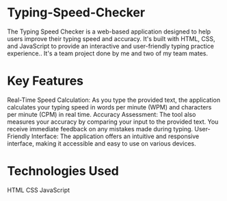 # Typing-Speed-Checker
The Typing Speed Checker is a web-based application designed to help users improve their typing speed and accuracy. It's built with HTML, CSS, and JavaScript to provide an interactive and user-friendly typing practice experience.. It's a team project done by me and two of my team mates.

# Key Features
Real-Time Speed Calculation: As you type the provided text, the application calculates your typing speed in words per minute (WPM) and characters per minute (CPM) in real time.
Accuracy Assessment: The tool also measures your accuracy by comparing your input to the provided text. You receive immediate feedback on any mistakes made during typing.
User-Friendly Interface: The application offers an intuitive and responsive interface, making it accessible and easy to use on various devices.

# Technologies Used
HTML
CSS
JavaScript
